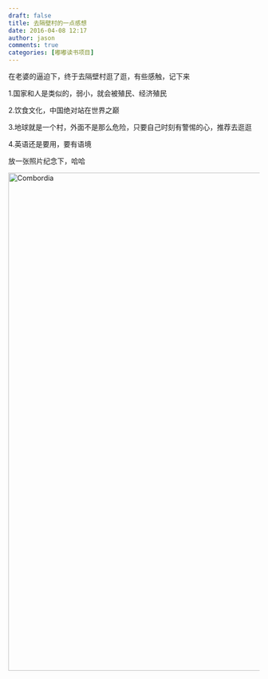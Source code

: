```yaml
---
draft: false
title: 去隔壁村的一点感想
date: 2016-04-08 12:17
author: jason
comments: true
categories: [嘟嘟读书项目]
---
```

在老婆的逼迫下，终于去隔壁村逛了逛，有些感触，记下来

1.国家和人是类似的，弱小，就会被殖民、经济殖民

2.饮食文化，中国绝对站在世界之巅

3.地球就是一个村，外面不是那么危险，只要自己时刻有警惕的心，推荐去逛逛

4.英语还是要用，要有语境

放一张照片纪念下，哈哈

<a href="http://blog.jstory.me/wp-content/uploads/2016/04/MG_0444.jpg"><img class="alignnone size-full wp-image-87" src="http://blog.jstory.me/wp-content/uploads/2016/04/MG_0444.jpg" alt="Combordia" width="1500" height="1000" /></a>
